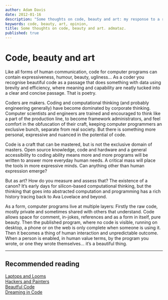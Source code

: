 ```yaml
---
author: Adam Davis  
date: 2012-01-16  
description: "Some thoughts on code, beauty and art: my response to a request from a journalist."
keywords: code, beauty, art, opinion,  
title: Some thoughts on code, beauty and art. admataz.
published: true
---
```


# Code, beauty and art

Like all forms of human communication, code for computer programs can contain expressiveness, humour, beauty, ugliness… As a coder you recognise beautiful code as a passage that does something with data using brevity and efficiency, where meaning and capability are neatly tucked into a clear and concise passage. That is poetry. 

Coders are makers. Coding and computational thinking (and probably engineering generally) have become dominated by corporate thinking. Computer scientists and engineers are trained and encouraged to think like a part of the production line, to become framework administrators, and feel comfort in the obfuscation of their craft, keeping computer programmers an exclusive bunch, separate from real society. But there is something more personal, expressive and nuanced in the potential of code. 

Code is a craft that can be mastered, but is not the exclusive domain of masters. Open source knowledge, code and hardware and a general accessibility to coding ability means more and more programs will be written to answer more everyday human needs. A critical mass will place the tools in more expressive minds. Can anything other than human expression emerge? 

But as art? How do you measure and assess that? The existence of a canon? It’s early days for silicon-based computational thinking, but the thinking that goes into abstracted computation and programming has a rich history tracing back to Ava Lovelace and beyond. 

As a form, computer programs live at multiple layers: Firstly the raw code, mostly private and sometimes shared with others that understand. Code allows space for comment, in-jokes, references and as a form in itself, pure beauty. Then the published program, where no code is visible, running on desktop, a phone or on the web is only complete when someone is using it. Then it becomes a thing of human interaction and unpredictable outcome. When a person is enabled, in human value terms, by the program you wrote, or one they wrote themselves… it’s a beautiful thing.  

-------------------

## Recommended reading

[Laptops and Looms](http://www.paulmiller.org/laptops-and-looms/)  
[Hackers and Painters](http://www.paulgraham.com/hp.html)  
[Beautful Code](http://shop.oreilly.com/product/9780596510046.do)  
[Dreaming in Code](http://www.dreamingincode.com/)  
